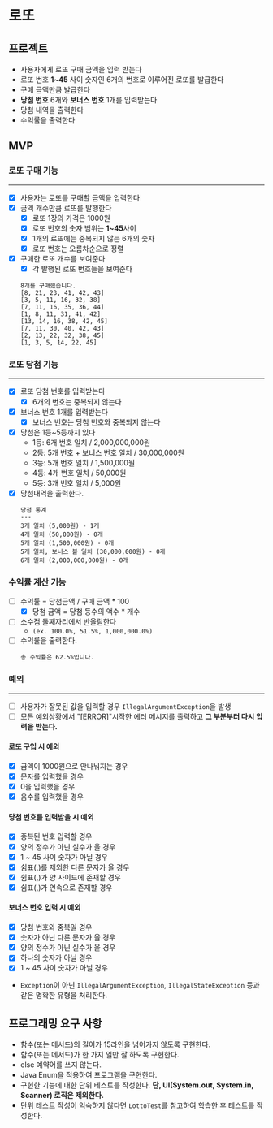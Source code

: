 # 로또

## 프로젝트

- 사용자에게 로또 구매 금액을 입력 받는다
- 로또 번호 **1~45** 사이 숫자인 6개의 번호로 이루어진 로또를 발급한다
- 구매 금액만큼 발급한다
- **당첨 번호** 6개와 **보너스 번호** 1개를 입력받는다
- 당첨 내역을 출력한다
- 수익률을 출력한다

## MVP

### 로또 구매 기능

---

- [x] 사용자는 로또를 구매할 금액을 입력한다
- [x] 금액 개수만큼 로또를 발행한다
    - [x] 로또 1장의 가격은 1000원
    - [x] 로또 번호의 숫자 범위는 **1~45**사이
    - [x] 1개의 로또에는 중복되지 않는 6개의 숫자
    - [x] 로또 번호는 오름차순으로 정렬
- [x] 구매한 로또 개수를 보여준다
    - [x] 각 발행된 로또 번호들을 보여준다
  ```
  8개를 구매했습니다.
  [8, 21, 23, 41, 42, 43]
  [3, 5, 11, 16, 32, 38]
  [7, 11, 16, 35, 36, 44]
  [1, 8, 11, 31, 41, 42]
  [13, 14, 16, 38, 42, 45]
  [7, 11, 30, 40, 42, 43]
  [2, 13, 22, 32, 38, 45]
  [1, 3, 5, 14, 22, 45]
  ```

### 로또 당첨 기능

---

- [x] 로또 당첨 번호를 입력받는다
    - [x] 6개의 번호는 중복되지 않는다
- [x] 보너스 번호 1개를 입력받는다
    - [x] 보너스 번호는 당첨 번호와 중복되지 않는다
- [x] 당첨은 1등~5등까지 있다
    - 1등: 6개 번호 일치 / 2,000,000,000원
    - 2등: 5개 번호 + 보너스 번호 일치 / 30,000,000원
    - 3등: 5개 번호 일치 / 1,500,000원
    - 4등: 4개 번호 일치 / 50,000원
    - 5등: 3개 번호 일치 / 5,000원
- [x] 당첨내역을 출력한다.
    ```
    당첨 통계
    ---
    3개 일치 (5,000원) - 1개
    4개 일치 (50,000원) - 0개
    5개 일치 (1,500,000원) - 0개
    5개 일치, 보너스 볼 일치 (30,000,000원) - 0개
    6개 일치 (2,000,000,000원) - 0개
    ```

### 수익률 계산 기능

- [ ] 수익률 = 당첨금액 / 구매 금액 * 100
    - [x] 당첨 금액 = 당첨 등수의 액수 * 개수
- [ ] 소수점 둘째자리에서 반올림한다
    - `(ex. 100.0%, 51.5%, 1,000,000.0%)`
- [ ] 수익률을 출력한다.
  ```
  총 수익률은 62.5%입니다.
  ```

### 예외

---

- [ ] 사용자가 잘못된 값을 입력할 경우 `IllegalArgumentException`을 발생
- [ ] 모든 예외상황에서 "[ERROR]"시작한 에러 메시지를 출력하고 **그 부분부터 다시 입력을 받는다.**

#### 로또 구입 시 예외

- [x] 금액이 1000원으로 안나눠지는 경우
- [x] 문자를 입력했을 경우
- [x] 0을 입력했을 경우
- [x] 음수를 입력했을 경우

#### 당첨 번호를 입력받을 시 예외

- [x] 중복된 번호 입력할 경우
- [x] 양의 정수가 아닌 실수가 올 경우
- [x] 1 ~ 45 사이 숫자가 아닐 경우
- [x] 쉼표(,)를 제외한 다른 문자가 올 경우
- [x] 쉼표(,)가 양 사이드에 존재할 경우
- [x] 쉼표(,)가 연속으로 존재할 경우

#### 보너스 번호 입력 시 예외

- [x] 당첨 번호와 중복일 경우
- [x] 숫자가 아닌 다른 문자가 올 경우
- [x] 양의 정수가 아닌 실수가 올 경우
- [x] 하나의 숫자가 아닐 경우
- [x] 1 ~ 45 사이 숫자가 아닐 경우

- `Exception`이 아닌 `IllegalArgumentException`, `IllegalStateException` 등과 같은 명확한 유형을 처리한다.

## 프로그래밍 요구 사항

- 함수(또는 메서드)의 길이가 15라인을 넘어가지 않도록 구현한다.
- 함수(또는 메서드)가 한 가지 일만 잘 하도록 구현한다.
- else 예약어를 쓰지 않는다.
- Java Enum을 적용하여 프로그램을 구현한다.
- 구현한 기능에 대한 단위 테스트를 작성한다. **단, UI(System.out, System.in, Scanner) 로직은 제외한다.**
- 단위 테스트 작성이 익숙하지 않다면 `LottoTest`를 참고하여 학습한 후 테스트를 작성한다.